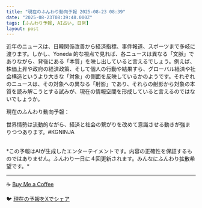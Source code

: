 ```yaml
---
title: "現在のふんわり動向予報 2025-08-23 08:39"
date: "2025-08-23T08:39:48.000Z"
tags: [ふんわり予報, AI占い, 日常]
layout: post
---
```


近年のニュースは、日韓関係改善から経済指標、事件報道、スポーツまで多岐に渡ります。しかし、Yoneda 的な視点で見れば、各ニュースは異なる「文脈」でありながら、背後にある「本質」を映し出していると言えるでしょう。例えば、株価上昇や政府の経済政策、そして個人の行動や結果すら、グローバル経済や社会構造というより大きな「対象」の側面を反映しているかのようです。それぞれのニュースは、その対象への異なる「射影」であり、それらの射影から対象の本質を読み解こうとする試みが、現在の情報空間を形成していると言えるのではないでしょうか。


現在のふんわり動向予報：

世界情勢は流動的ながら、経済と社会の繋がりを改めて意識させる動きが強まりつつあります。#KGNINJA

<br>
*この予報はAIが生成したエンターテイメントです。内容の正確性を保証するものではありません。ふんわり一日に４回更新されます。みんなにふんわり拡散希望です。*

---
☕️ [Buy Me a Coffee](https://www.buymeacoffee.com/kgninja)

🐦 [現在の予報をXでシェア](https://twitter.com/intent/tweet?text=%E7%8F%BE%E5%9C%A8%E3%81%AE%E3%81%B5%E3%82%93%E3%82%8F%E3%82%8A%E4%BA%88%E5%A0%B1%3A%20%E3%80%8C%E8%BF%91%E5%B9%B4%E3%81%AE%E3%83%8B%E3%83%A5%E3%83%BC%E3%82%B9%E3%81%AF%E3%80%81%E6%97%A5%E9%9F%93%E9%96%A2%E4%BF%82%E6%94%B9%E5%96%84%E3%81%8B%E3%82%89%E7%B5%8C%E6%B8%88%E6%8C%87%E6%A8%99%E3%80%81%E4%BA%8B%E4%BB%B6%E5%A0%B1%E9%81%93%E3%80%81%E3%82%B9%E3%83%9D%E3%83%BC%E3%83%84%E3%81%BE%E3%81%A7%E5%A4%9A%E5%B2%90%E3%81%AB%E6%B8%A1%E3%82%8A%E3%81%BE%E3%81%99%E3%80%82%E3%80%8D%23KGNINJA%20%E7%B6%9A%E3%81%8D%E3%81%AF%E3%83%96%E3%83%AD%E3%82%B0%E3%81%A7%EF%BC%81%F0%9F%91%87&url=https%3A%2F%2Fkg-ninja.github.io%2FFunwariyoso%2F)
